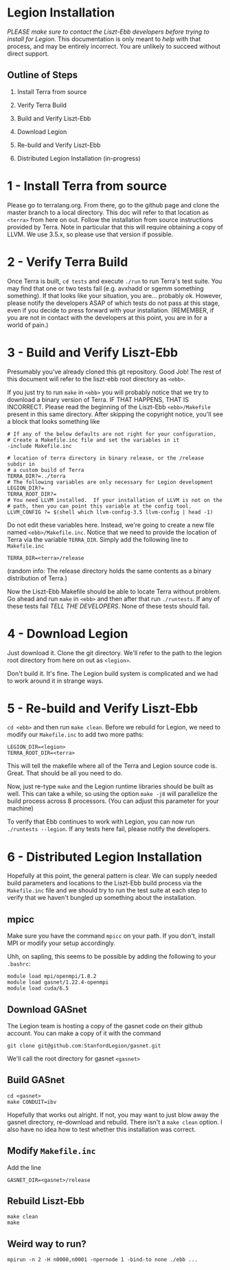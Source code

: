 
# Legion Installation

*PLEASE make sure to contact the Liszt-Ebb developers before trying to install for Legion.*  This documentation is only meant to _help_ with that process, and may be entirely incorrect.  You are unlikely to succeed without direct support.

## Outline of Steps

1)  Install Terra from source

2)  Verify Terra Build

3)  Build and Verify Liszt-Ebb

4)  Download Legion

5)  Re-build and Verify Liszt-Ebb

6)  Distributed Legion Installation (in-progress)



# 1 - Install Terra from source

Please go to terralang.org.  From there, go to the github page and clone the master branch to a local directory.  This doc will refer to that location as `<terra>` from here on out.  Follow the installation from source instructions provided by Terra.  Note in particular that this will require obtaining a copy of LLVM.  We use 3.5.x, so please use that version if possible.  



# 2 - Verify Terra Build

Once Terra is built, `cd tests` and execute `./run` to run Terra's test suite.  You may find that one or two tests fail (e.g. avxhadd or sgemm something something).  If that looks like your situation, you are... probably ok.  However, please notify the developers ASAP of which tests do not pass at this stage, even if you decide to press forward with your installation.  (REMEMBER, if you are not in contact with the developers at this point, you are in for a world of pain.)



# 3 - Build and Verify Liszt-Ebb

Presumably you've already cloned this git repository.  Good Job!  The rest of this document will refer to the liszt-ebb root directory as `<ebb>`.

If you just try to run `make` in `<ebb>` you will probably notice that we try to download a binary version of Terra.  IF THAT HAPPENS, THAT IS INCORRECT.  Please read the beginning of the Liszt-Ebb `<ebb>/Makefile` present in this same directory.  After skipping the copyright notice, you'll see a block that looks something like

```
# If any of the below defaults are not right for your configuration,
# Create a Makefile.inc file and set the variables in it
-include Makefile.inc

# location of terra directory in binary release, or the /release subdir in
# a custom build of Terra
TERRA_DIR?=../terra
# The following variables are only necessary for Legion development
LEGION_DIR?=
TERRA_ROOT_DIR?=
# You need LLVM installed.  If your installation of LLVM is not on the
# path, then you can point this variable at the config tool.
LLVM_CONFIG ?= $(shell which llvm-config-3.5 llvm-config | head -1)
```

Do not edit these variables here.  Instead, we're going to create a new file named `<ebb>/Makefile.inc`.  Notice that we need to provide the location of Terra via the variable `TERRA_DIR`.  Simply add the following line to `Makefile.inc`

```
TERRA_DIR=<terra>/release
```

(random info: The release directory holds the same contents as a binary distribution of Terra.)

Now the Liszt-Ebb Makefile should be able to locate Terra without problem.  Go ahead and run `make` in `<ebb>` and then after that run `./runtests`.  If any of these tests fail *TELL THE DEVELOPERS*.  None of these tests should fail.



# 4 - Download Legion

Just download it.  Clone the git directory.  We'll refer to the path to the legion root directory from here on out as `<legion>`.

Don't build it.  It's fine.  The Legion build system is complicated and we had to work around it in strange ways.



# 5 - Re-build and Verify Liszt-Ebb

`cd <ebb>` and then run `make clean`.  Before we rebuild for Legion, we need to modify our `Makefile.inc` to add two more paths:

```
LEGION_DIR=<legion>
TERRA_ROOT_DIR=<terra>
```

This will tell the makefile where all of the Terra and Legion source code is.  Great.  That should be all you need to do.

Now, just re-type `make` and the Legion runtime libraries should be built as well.  This can take a while, so using the option `make -j8` will parallelize the build process across 8 processors. (You can adjust this parameter for your machine)

To verify that Ebb continues to work with Legion, you can now run `./runtests --legion`.  If any tests here fail, please notify the developers.



# 6 - Distributed Legion Installation

Hopefully at this point, the general pattern is clear.  We can supply needed build parameters and locations to the Liszt-Ebb build process via the `Makefile.inc` file and we should try to run the test suite at each step to verify that we haven't bungled up something about the installation.

## mpicc

Make sure you have the command `mpicc` on your path.  If you don't, install MPI or modify your setup accordingly.

Uhh, on sapling, this seems to be possible by adding the following to your `.bashrc`:

```
module load mpi/openmpi/1.8.2
module load gasnet/1.22.4-openmpi
module load cuda/6.5
```

## Download GASnet

The Legion team is hosting a copy of the gasnet code on their github account.  You can make a copy of it with the command

```
git clone git@github.com:StanfordLegion/gasnet.git
```

We'll call the root directory for gasnet `<gasnet>`

## Build GASnet

```
cd <gasnet>
make CONDUIT=ibv
```

Hopefully that works out alright.  If not, you may want to just blow away the gasnet directory, re-download and rebuild.  There isn't a `make clean` option.  I also have no idea how to test whether this installation was correct.

## Modify `Makefile.inc`

Add the line

```
GASNET_DIR=<gasnet>/release
```

## Rebuild Liszt-Ebb

```
make clean
make
```

## Weird way to run?

```
mpirun -n 2 -H n0000,n0001 -npernode 1 -bind-to none ./ebb ...
```
















